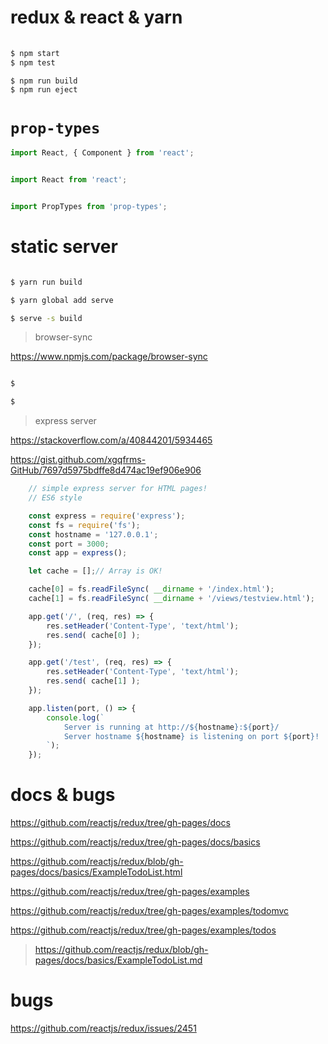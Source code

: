 # redux & react & yarn


```sh
    
$ npm start
$ npm test

$ npm run build
$ npm run eject

``` 


# `prop-types`


```js
import React, { Component } from 'react';


import React from 'react';


import PropTypes from 'prop-types';

```


# static server

```sh

$ yarn run build

$ yarn global add serve

$ serve -s build


```

> browser-sync

https://www.npmjs.com/package/browser-sync

```sh

$

$


```



> express server

https://stackoverflow.com/a/40844201/5934465

https://gist.github.com/xgqfrms-GitHub/7697d5975bdffe8d474ac19ef906e906


```js
    // simple express server for HTML pages!
    // ES6 style

    const express = require('express');
    const fs = require('fs');
    const hostname = '127.0.0.1';
    const port = 3000;
    const app = express();

    let cache = [];// Array is OK!

    cache[0] = fs.readFileSync( __dirname + '/index.html');
    cache[1] = fs.readFileSync( __dirname + '/views/testview.html');

    app.get('/', (req, res) => {
        res.setHeader('Content-Type', 'text/html');
        res.send( cache[0] );
    });

    app.get('/test', (req, res) => {
        res.setHeader('Content-Type', 'text/html');
        res.send( cache[1] );
    });

    app.listen(port, () => {
        console.log(`
            Server is running at http://${hostname}:${port}/ 
            Server hostname ${hostname} is listening on port ${port}!
        `);
    });

```







# docs & bugs


https://github.com/reactjs/redux/tree/gh-pages/docs

https://github.com/reactjs/redux/tree/gh-pages/docs/basics


https://github.com/reactjs/redux/blob/gh-pages/docs/basics/ExampleTodoList.html


https://github.com/reactjs/redux/tree/gh-pages/examples


https://github.com/reactjs/redux/tree/gh-pages/examples/todomvc



https://github.com/reactjs/redux/tree/gh-pages/examples/todos



> https://github.com/reactjs/redux/blob/gh-pages/docs/basics/ExampleTodoList.md




# bugs

https://github.com/reactjs/redux/issues/2451


















